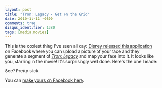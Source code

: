 ```yaml
---
layout: post
title: "Tron: Legacy - Get on the Grid"
date: 2010-11-12 -0800
comments: true
disqus_identifier: 1680
tags: [media,movies]
---
```

This is the coolest thing I've seen all day: [Disney released this
application on Facebook](http://apps.facebook.com/tron-facemap-us/)
where you can upload a picture of your face and they generate a segment
of *[Tron: Legacy](http://disney.com/tron)* and map your face into it.
It looks like you, starring in the movie! It's surprisingly well done.
Here's the one I made:

See? Pretty slick.

You can [make yours on Facebook
here](http://apps.facebook.com/tron-facemap-us/).

